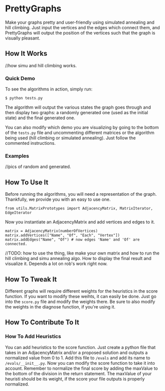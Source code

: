 # PrettyGraphs

Make your graphs pretty and user-friendly using simulated annealing and hill climbing. Just input the vertices and the edges which connect them, and PrettyGraphs will output the position of the vertices such that the graph is visually pleasant.

How It Works
------------
//how simu and hill climbing works.

### Quick Demo
To see the algorithms in action, simply run:
```
$ python tests.py
```
The algorithm will output the various states the graph goes through and then display two graphs: a randomly generated one (used as the initial state) and the final generated one.

You can also modify which demo you are visualizing by going to the bottom of the `tests.py` file and uncommenting different matrices or the algorithm being used (hill climbing or simulated annealing). Just follow the commented instructions.

### Examples
//pics of random and generated.

How To Use It
-------------
Before running the algorithms, you will need a representation of the graph. Thankfully, we provide you with an easy to use one.
```
from utils.MatrixPrototypes import AdjacencyMatrix, MatrixIterator, EdgeIterator
```
Now you instantiate an AdjacencyMatrix and add vertices and edges to it.
```
matrix = AdjacencyMatrix(numberOfVertices)
matrix.addVertices(["Name", "Of", "Each", "Vertex"])
matrix.addEdges("Name", "Of") # now edges 'Name' and 'Of' are connected.
```

//TODO: how to use the thing, like make your own matrix and how to run the hill climbing and simu annealing algo. How to display the final result and visualize it. Depends a lot on rob's work right now.

How To Tweak It
---------------
Different graphs will require different weights for the heuristics in the score function. If you want to modify these weihts, it can easily be done. Just go into the `score.py` file and modify the weights there. Be sure to also modify the weights in the diagnose function, if you're using it.

How To Contribute To It
-----------------------
### How To Add Heuristics
You can add heuristics to the score function. Just create a python file that takes in an AdjacencyMatrix and/or a proposed solution and outputs a normalized value from 0 to 1. Add this file to `/evals` and add its name to `/evals/__init__.py`. Now you can modify the score function to take it into account. Remember to normalize the final score by adding the maxValue to the bottom of the division in the return statement. The maxValue of your heuristi should be its weight, if the score your file outputs is properly normalized.


